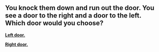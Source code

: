 ## You knock them down and run out the door. You see a door to the right and a door to the left. Which door would you choose?  

**[Left door.](left.md)**  

**[Right door.](right.md)**